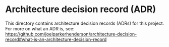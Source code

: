 # Architecture decision record (ADR)

This directory contains architecture decision records (ADRs) for this project. For more on what an ADR is, see: https://github.com/joelparkerhenderson/architecture-decision-record#what-is-an-architecture-decision-record